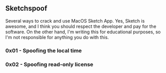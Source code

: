 ## Sketchspoof
Several ways to crack and use MacOS Sketch App. Yes, Sketch is awesome, and I
think you should respect the developer and pay for the software. On the other
hand, I'm writing this for educational purposes, so I'm not responsible for
anything you do with this.

### 0x01 - Spoofing the local time

### 0x02 - Spoofing read-only license


